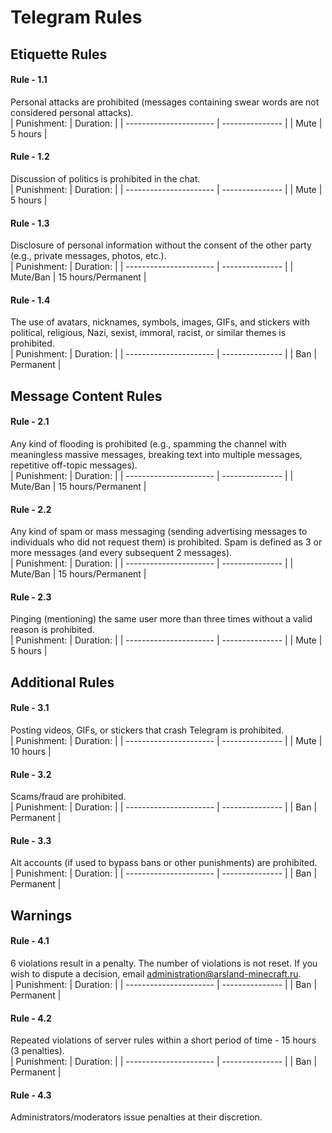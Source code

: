 # Telegram Rules

## Etiquette Rules

#### Rule - 1.1
Personal attacks are prohibited (messages containing swear words are not considered personal attacks).  
| Punishment:            | Duration:       |
| ---------------------- | --------------- |
| Mute                   | 5 hours         |

#### Rule - 1.2
Discussion of politics is prohibited in the chat.  
| Punishment:            | Duration:       |
| ---------------------- | --------------- |
| Mute                   | 5 hours         |

#### Rule - 1.3
Disclosure of personal information without the consent of the other party (e.g., private messages, photos, etc.).  
| Punishment:            | Duration:       |
| ---------------------- | --------------- |
| Mute/Ban               | 15 hours/Permanent |

#### Rule - 1.4
The use of avatars, nicknames, symbols, images, GIFs, and stickers with political, religious, Nazi, sexist, immoral, racist, or similar themes is prohibited.  
| Punishment:            | Duration:       |
| ---------------------- | --------------- |
| Ban                    | Permanent       |

## Message Content Rules

#### Rule - 2.1
Any kind of flooding is prohibited (e.g., spamming the channel with meaningless massive messages, breaking text into multiple messages, repetitive off-topic messages).  
| Punishment:            | Duration:       |
| ---------------------- | --------------- |
| Mute/Ban               | 15 hours/Permanent |

#### Rule - 2.2
Any kind of spam or mass messaging (sending advertising messages to individuals who did not request them) is prohibited. Spam is defined as 3 or more messages (and every subsequent 2 messages).  
| Punishment:            | Duration:       |
| ---------------------- | --------------- |
| Mute/Ban               | 15 hours/Permanent |

#### Rule - 2.3
Pinging (mentioning) the same user more than three times without a valid reason is prohibited.  
| Punishment:            | Duration:       |
| ---------------------- | --------------- |
| Mute                   | 5 hours         |

## Additional Rules

#### Rule - 3.1
Posting videos, GIFs, or stickers that crash Telegram is prohibited.  
| Punishment:            | Duration:       |
| ---------------------- | --------------- |
| Mute                   | 10 hours        |

#### Rule - 3.2
Scams/fraud are prohibited.  
| Punishment:            | Duration:       |
| ---------------------- | --------------- |
| Ban                    | Permanent       |

#### Rule - 3.3
Alt accounts (if used to bypass bans or other punishments) are prohibited.  
| Punishment:            | Duration:       |
| ---------------------- | --------------- |
| Ban                    | Permanent       |

## Warnings

#### Rule - 4.1
6 violations result in a penalty. The number of violations is not reset. If you wish to dispute a decision, email administration@arsland-minecraft.ru.  
| Punishment:            | Duration:       |
| ---------------------- | --------------- |
| Ban                    | Permanent       |

#### Rule - 4.2
Repeated violations of server rules within a short period of time - 15 hours (3 penalties).  
| Punishment:            | Duration:       |
| ---------------------- | --------------- |
| Ban                    | Permanent       |

#### Rule - 4.3
Administrators/moderators issue penalties at their discretion.